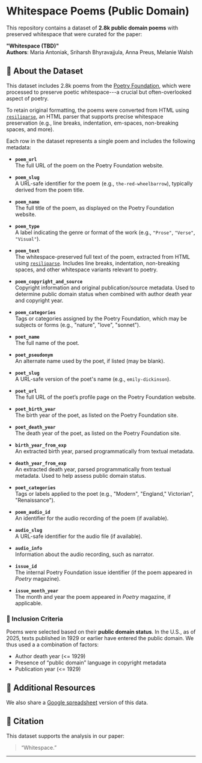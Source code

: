 # Whitespace Poems (Public Domain) 

This repository contains a dataset of **2.8k public domain poems** with preserved whitespace that were curated for the paper:

**"Whitespace (TBD)"**  
**Authors**: Maria Antoniak, Sriharsh Bhyravajjula, Anna Preus, Melanie Walsh

## 📖 About the Dataset

This dataset includes 2.8k poems from the [Poetry Foundation](https://www.poetryfoundation.org/), which were processed to preserve poetic whitespace---a crucial but often-overlooked aspect of poetry. 

To retain original formatting, the poems were converted from HTML using [`resiliparse`](https://github.com/tsproisl/resiliparse), an HTML parser that supports precise whitespace preservation (e.g., line breaks, indentation, em-spaces, non-breaking spaces, and more).

Each row in the dataset represents a single poem and includes the following metadata:

- **`poem_url`**  
  The full URL of the poem on the Poetry Foundation website.

- **`poem_slug`**  
  A URL-safe identifier for the poem (e.g., `the-red-wheelbarrow`), typically derived from the poem title.

- **`poem_name`**  
  The full title of the poem, as displayed on the Poetry Foundation website.

- **`poem_type`**  
  A label indicating the genre or format of the work (e.g., `"Prose"`, `"Verse"`, `"Visual"`).

- **`poem_text`**  
  The whitespace-preserved full text of the poem, extracted from HTML using [`resiliparse`](https://github.com/tsproisl/resiliparse). Includes line breaks, indentation, non-breaking spaces, and other whitespace variants relevant to poetry.

- **`poem_copyright_and_source`**  
  Copyright information and original publication/source metadata. Used to determine public domain status when combined with author death year and copyright year.

- **`poem_categories`**  
  Tags or categories assigned by the Poetry Foundation, which may be subjects or forms (e.g., "nature", "love", "sonnet").

- **`poet_name`**  
  The full name of the poet.

- **`poet_pseudonym`**  
  An alternate name used by the poet, if listed (may be blank).

- **`poet_slug`**  
  A URL-safe version of the poet's name (e.g., `emily-dickinson`).

- **`poet_url`**  
  The full URL of the poet’s profile page on the Poetry Foundation website.

- **`poet_birth_year`**  
  The birth year of the poet, as listed on the Poetry Foundation site.

- **`poet_death_year`**  
  The death year of the poet, as listed on the Poetry Foundation site.

- **`birth_year_from_exp`**  
  An extracted birth year, parsed programmatically from textual metadata.

- **`death_year_from_exp`**  
  An extracted death year, parsed programmatically from textual metadata. Used to help assess public domain status.

- **`poet_categories`**  
  Tags or labels applied to the poet (e.g., "Modern", "England," Victorian", "Renaissance").

- **`poem_audio_id`**  
  An identifier for the audio recording of the poem (if available).

- **`audio_slug`**  
  A URL-safe identifier for the audio file (if available).

- **`audio_info`**  
  Information about the audio recording, such as narrator.

- **`issue_id`**  
  The internal Poetry Foundation issue identifier (if the poem appeared in *Poetry* magazine).

- **`issue_month_year`**  
  The month and year the poem appeared in *Poetry* magazine, if applicable.

### 🧾 Inclusion Criteria

Poems were selected based on their **public domain status**. In the U.S., as of 2025, texts published in 1929 or earlier have entered the public domain. We thus used a a combination of factors:
- Author death year (<= 1929)
- Presence of “public domain” language in copyright metadata
- Publication year (<= 1929)

## 🔗 Additional Resources

We also share a [Google spreadsheet](https://docs.google.com/spreadsheets/d/1mr6J3EJKkhMU-u__WbzTftUzLuTgz9lhu5S4uGL7Lcs/edit?usp=sharing) version of this data.

## 🧪 Citation

This dataset supports the analysis in our paper:  
> “Whitespace.”

---
